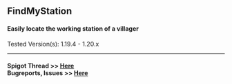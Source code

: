 ## FindMyStation
#### Easily locate the working station of a villager

Tested Version(s): 1.19.4 - 1.20.x

---

#### Spigot Thread >> [Here](https://www.spigotmc.org/resources/findmystation.114589/)<br/>Bugreports, Issues >> [Here](https://github.com/CuzIm1Tigaaa/FindMyStation/issues)
